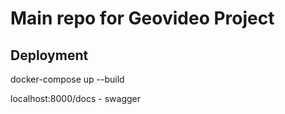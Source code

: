 # Main repo for Geovideo Project 

## Deployment

docker-compose up --build 

localhost:8000/docs - swagger 

